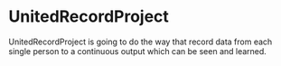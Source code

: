 # UnitedRecordProject
UnitedRecordProject is going to do the way that record data from each single person to a continuous output which can be seen and learned.
